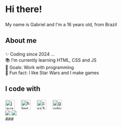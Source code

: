 <h1 align="left">Hi there!</h1>

###

<p align="left">My name is Gabriel and I'm a 16 years old, from Brazil</p>

###

<h2 align="left">About me</h2>

###

<p align="left">✨ Coding since 2024 ...<br>📚 I'm currently learning HTML, CSS and JS<br>🎯 Goals: Work with programming<br>🎲 Fun fact: I like Star Wars and I make games</p>

###

<h2 align="left">I code with</h2>

###

<div align="left">
  <img src="https://cdn.jsdelivr.net/gh/devicons/devicon/icons/javascript/javascript-original.svg" height="30" alt="javascript logo"  />
  <img width="12" />
  <img src="https://cdn.jsdelivr.net/gh/devicons/devicon/icons/html5/html5-original.svg" height="30" alt="html5 logo"  />
  <img width="12" />
  <img src="https://cdn.jsdelivr.net/gh/devicons/devicon/icons/css3/css3-original.svg" height="30" alt="css3 logo"  />
  <img width="12" />
  <img src="https://upload.wikimedia.org/wikipedia/commons/6/6a/Godot_icon.svg" height="30" alt="godot logo" />
  <img widht="12" />
</div>

<div> 
  <a href="https://www.youtube.com/@R4cold" target="_blank"><img src="https://img.shields.io/badge/YouTube-FF0000?style=for-the-badge&logo=youtube&logoColor=white" target="_blank"></a>
  <a href="https://www.instagram.com/gabbs._.lol" target="_blank"><img src="https://img.shields.io/badge/-Instagram-%23E4405F?style=for-the-badge&logo=instagram&logoColor=white" target="_blank"></a>
</div>
###
